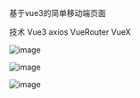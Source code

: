基于vue3的简单移动端页面


技术 Vue3 axios VueRouter VueX

![image](https://user-images.githubusercontent.com/75329139/167124014-cdc0411d-8405-4418-be43-f20f66fa4814.png)

![image](https://user-images.githubusercontent.com/75329139/167124063-1530e5ef-1bfe-46f8-998a-68c70461594a.png)

![image](https://user-images.githubusercontent.com/75329139/167124175-5ec7c1e2-86ac-448b-9970-e36ad7de8cf0.png)

